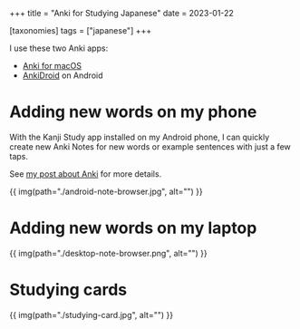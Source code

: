 +++
title = "Anki for Studying Japanese"
date = 2023-01-22

[taxonomies]
tags = ["japanese"]
+++

I use these two Anki apps:
- [Anki for macOS](https://apps.ankiweb.net)
- [AnkiDroid](https://play.google.com/store/apps/details?id=com.ichi2.anki) on Android

# Adding new words on my phone

With the Kanji Study app installed on my Android phone, I can quickly create new Anki Notes for new words or example sentences with just a few taps.

See [my post about Anki](@/blog/kanji-study/index.md#As_a_rapid_Anki_note_creator) for more details.

{{ img(path="./android-note-browser.jpg", alt="") }}

# Adding new words on my laptop

{{ img(path="./desktop-note-browser.png", alt="") }}

# Studying cards

{{ img(path="./studying-card.jpg", alt="") }}

<!-- TODO -->

